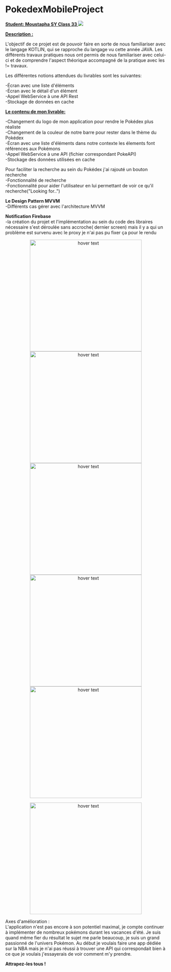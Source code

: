 # PokedexMobileProject

<b> <U> Student: Moustapha SY Class 33 </U> </b>
![](pictures/pokemon.png)

<b>  <U> Description : </U> </b>

L'objectif de ce projet est de pouvoir faire en sorte de nous familiariser avec le langage KOTLIN, qui se rapproche du langage vu cette année JAVA. Les différents travaux pratiques nous ont permis de nous familiariser avec celui-ci et de comprendre l'aspect théorique accompagné de la pratique avec les != travaux.

Les différentes notions attendues du livrables sont les suivantes:

-Écran avec une liste d'éléments  
-Écran avec le détail d'un élément  
-Appel WebService à une API Rest  
-Stockage de données en cache  

<b> <U> Le contenu de mon livrable: </U> </b>

-Changement du logo de mon application pour rendre le Pokédex plus réaliste   
-Changement de la couleur de notre barre pour rester dans le thème du Pokédex  
-Écran avec une liste d'éléments dans notre contexte les élements font références aux Pokémons  
-Appel WebService  à une API (fichier correspondant PokeAPI)  
-Stockage des données utilisées en cache

Pour faciliter la recherche au sein du Pokédex j'ai rajouté un bouton recherche     
-Fonctionnalité de recherche    
-Fonctionnalité pour aider l'utilisateur en lui permettant de voir ce qu'il recherche("Looking for..")

<b> Le Design Pattern MVVM </b>   
-Différents cas gérer avec l'architecture MVVM   

<b> Notification Firebase </b>  
-la création du projet et l'implémentation au sein du code des libraires nécessaire s'est déroulée sans accroche( dernier screen) mais il y a qui un problème est survenu avec le proxy je n'ai pas pu fixer ça pour le rendu   


<p align="center">
  <img src="https://github.com/Momsy/PokedexMobileProject/blob/main/pictures/logo_menu.png" width="350" title="hover text">
  <img src="https://github.com/Momsy/PokedexMobileProject/blob/main/pictures/Screenshot_1622044757.png" width="350" title="hover text">
  <img src="https://github.com/Momsy/PokedexMobileProject/blob/main/pictures/Screenshot_1622058161.png" width="350" title="hover text">
  <img src="https://github.com/Momsy/PokedexMobileProject/blob/main/pictures/Screenshot_1622221164.png" width="350" title="hover text">
  <img src="https://github.com/Momsy/PokedexMobileProject/blob/main/pictures/airplanemode.png" width="350" title="hover text">    
  </p>       
  
  <p align="center">
  <img src="https://github.com/Momsy/PokedexMobileProject/blob/main/pictures/Capture.JPG" width="350" title="hover text">  
  </p>
   
  Axes d'amélioration :     
L'application n'est pas encore à son potentiel maximal, je compte continuer à implémenter de nombreux pokémons durant les vacances d'été. Je suis quand même fier du résultat le sujet me parle beaucoup, je suis un grand passionné de l'univers Pokémon. Au début je voulais faire une app dédiée sur la NBA mais je n'ai pas réussi à trouver une API qui correspondait bien à ce que je voulais j'essayerais de voir comment m'y prendre.
  
  <b> Attrapez-les tous ! </b>
  
